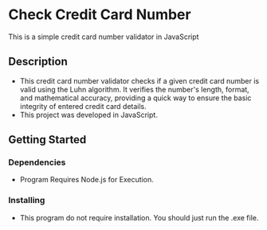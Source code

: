 # Check Credit Card Number

This is a simple credit card number validator in JavaScript 

## Description

* This credit card number validator checks if a given credit card number is valid using the Luhn algorithm. It verifies the number's length, format, and mathematical accuracy, providing a quick way to ensure the basic integrity of entered credit card details.
* This project was developed in JavaScript.

## Getting Started

### Dependencies

* Program Requires Node.js for Execution.

### Installing

* This program do not require installation. You should just run the .exe file.
